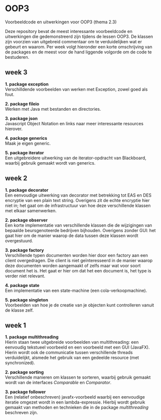 # OOP3
Voorbeeldcode en uitwerkingen voor OOP3 (thema 2.3)

Deze repository bevat de meest interessante voorbeeldcode en uitwerkingen die gedemonstreerd zijn tijdens de lessen OOP3. De klassen zijn voorzien van uitgebreid commentaar om te verduidelijken wat er gebeurt en waarom. Per week volgt hieronder een korte omschrijving van de packages en de meest voor de hand liggende volgorde om de code te bestuderen.

## week 3
**1. package exception**<br/>
Verschilldende voorbeelden van werken met Exception, zowel goed als fout.

**2. package fileio**<br/>
Werken met Java met bestanden en directories.

**3. package json**<br/>
Javascript Object Notation en links naar meer interessante resources hierover.

**4. package generics**<br/>
Maak je eigen generic.

**5. package iterator**<br/>
Een uitgebreidere uitwerking van de iterator-opdracht van Blackboard, waarbij gebruik gemaakt wordt van generics.


## week 2
**1. package decorator**<br/>
Een eenvoudige uitwerking van decorator met betrekking tot EAS en DES encryptie van een plain text string. Overigens zit de echte encryptie hier niet in; het gaat om de infrastructuur van hoe deze verschillende klassen met elkaar samenwerken.

**2. package observer**<br/>
Een korte implementatie van verschillende klassen die de wijzigingen van bepaalde beursgenoteerde bedrijven bijhouden. Overigens zonder GUI: het gaat hier om de manier waarop de data tussen deze klassen wordt overgestuurd.

**3. package factory**<br/>
Verschillende typen documenten worden hier door een factory aan een client overgedragen. Die client is niet geïnteresseerd in de manier waarop deze documenten worden aangemaakt of zelfs maar wat voor soort document het is. Het gaat er hier om dat het een document is, het type is verder niet relevant.

**4. package state**<br/>
Een implementatie van een state-machine (een cola-verkoopmachine).

**5. package singleton**<br/>
Voorbeelden van hoe je de creatie van je objecten kunt controlleren vanuit de klasse zelf.  


## week 1
**1. package multithreading**<br/>
Hierin staan twee uitgebreide voorbeelden van multithreading: een eenvoudig tekstueel voorbeeld en een voorbeeld met een GUI (JavaFX). Hierin wordt ook de communicatie tussen verschillende threads verduidelijkt, alsmede het gebruik van een gedeelde resource (met synchronized).

**2. package sorting**<br/>
Verschillende manieren om klassen te sorteren, waarbij gebruik gemaakt wordt van de interfaces *Comparable* en *Comparator*. 

**3. package follower**<br/>
Een (relatief onbeschreven) javafx-voorbeeld waarbij een eenvoudige iteratie omgezet wordt in een lambda-expressie. Hierbij wordt gebruik gemaakt van methoden en technieken die in de package *multithreading* beschreven zijn.
